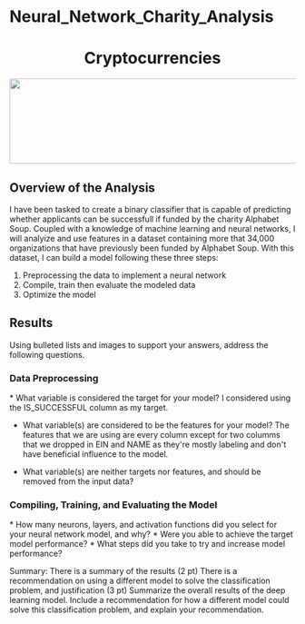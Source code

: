 # Neural_Network_Charity_Analysis

<h1 align = "center"> Cryptocurrencies </h1>

<p align = "center">
<img src = "https://www.charitydata.ca/img/charitydata.png" width = "700" height = "150">
 </p>
 
<h2> Overview of the Analysis </h2> 
I have been tasked to create a binary classifier that is capable of predicting whether applicants can be successfull if funded by the charity Alphabet Soup. Coupled with a knowledge of machine learning and neural networks, I will analyize and use features in a dataset containing more that 34,000 organizations that have previously been funded by Alphabet Soup. With this dataset, I can build a model following these three steps:<br>

1) Preprocessing the data to implement a neural network
2) Compile, train then evaluate the modeled data
3) Optimize the model

<h2> Results </h2>
Using bulleted lists and images to support your answers, address the following questions.

<h3> Data Preprocessing </h3>
* What variable is considered the target for your model?
I considered using the IS_SUCCESSFUL column as my target. <br> 

* What variable(s) are considered to be the features for your model?
The features that we are using are every column except for two columms that we dropped in EIN and NAME as they're mostly labeling and don't have beneficial influence to the model. <br>

* What variable(s) are neither targets nor features, and should be removed from the input data?

<h3> Compiling, Training, and Evaluating the Model </h3> 
* How many neurons, layers, and activation functions did you select for your neural network model, and why?
* Were you able to achieve the target model performance?
* What steps did you take to try and increase model performance?


Summary: 
There is a summary of the results (2 pt)
There is a recommendation on using a different model to solve the classification problem, and justification (3 pt)
Summarize the overall results of the deep learning model. Include a recommendation for how a different model could solve this classification problem, and explain your recommendation.
